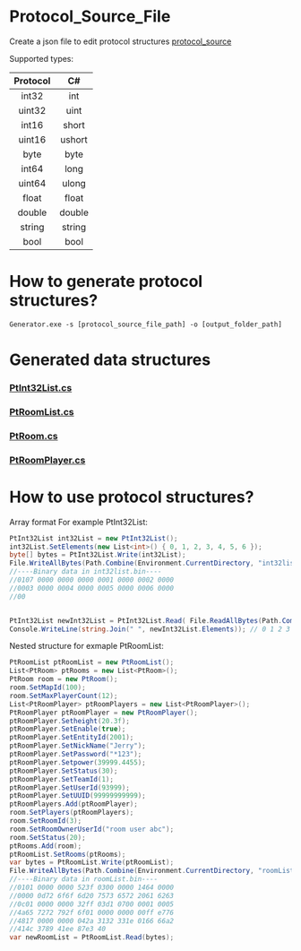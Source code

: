 # Protocol_Source_File
Create a json file to edit protocol structures
[protocol_source](./protocol_source.json)

Supported types:


| Protocol | C#  |
| :----:  | :----: |
| int32 | int |
|uint32  |uint  |
|int16  |short  |
|uint16  |ushort  |
|byte  |byte  |
|int64  |long  |
|uint64  |ulong  |
|float  |float  |
|double  |double  |
|string  |string  |
|bool  |bool  |




# How to generate protocol structures?

```shell
Generator.exe -s [protocol_source_file_path] -o [output_folder_path]
```
# Generated data structures
### [PtInt32List.cs](./output/PtInt32List.cs)
### [PtRoomList.cs](./output/PtRoomList.cs)
### [PtRoom.cs](./output/PtRoom.cs)
### [PtRoomPlayer.cs](./output/PtRoomPlayer.cs)

# How to use protocol structures?
Array format For example PtInt32List:
```csharp
PtInt32List int32List = new PtInt32List();
int32List.SetElements(new List<int>() { 0, 1, 2, 3, 4, 5, 6 });
byte[] bytes = PtInt32List.Write(int32List);
File.WriteAllBytes(Path.Combine(Environment.CurrentDirectory, "int32list.bin"),bytes);
//----Binary data in int32list.bin----
//0107 0000 0000 0000 0001 0000 0002 0000
//0003 0000 0004 0000 0005 0000 0006 0000
//00 


PtInt32List newInt32List = PtInt32List.Read( File.ReadAllBytes(Path.Combine(Environment.CurrentDirectory, "int32list.bin")));
Console.WriteLine(string.Join(" ", newInt32List.Elements)); // 0 1 2 3 4 5 6
```

Nested structure for exmaple  PtRoomList:

```csharp
PtRoomList ptRoomList = new PtRoomList();
List<PtRoom> ptRooms = new List<PtRoom>();
PtRoom room = new PtRoom();
room.SetMapId(100);
room.SetMaxPlayerCount(12);
List<PtRoomPlayer> ptRoomPlayers = new List<PtRoomPlayer>();
PtRoomPlayer ptRoomPlayer = new PtRoomPlayer();
ptRoomPlayer.Setheight(20.3f);
ptRoomPlayer.SetEnable(true);
ptRoomPlayer.SetEntityId(2001);
ptRoomPlayer.SetNickName("Jerry");
ptRoomPlayer.SetPassword("*123");
ptRoomPlayer.Setpower(39999.4455);
ptRoomPlayer.SetStatus(30);
ptRoomPlayer.SetTeamId(1);
ptRoomPlayer.SetUserId(93999);
ptRoomPlayer.SetUUID(99999999999);
ptRoomPlayers.Add(ptRoomPlayer);
room.SetPlayers(ptRoomPlayers);
room.SetRoomId(3);
room.SetRoomOwnerUserId("room user abc");
room.SetStatus(20);
ptRooms.Add(room);
ptRoomList.SetRooms(ptRooms);
var bytes = PtRoomList.Write(ptRoomList);
File.WriteAllBytes(Path.Combine(Environment.CurrentDirectory, "roomList.bin"), bytes);
//----Binary data in roomList.bin----
//0101 0000 0000 523f 0300 0000 1464 0000
//0000 0d72 6f6f 6d20 7573 6572 2061 6263
//0c01 0000 0000 32ff 03d1 0700 0001 0005
//4a65 7272 792f 6f01 0000 0000 00ff e776
//4817 0000 0000 042a 3132 331e 0166 66a2
//414c 3789 41ee 87e3 40
var newRoomList = PtRoomList.Read(bytes);
```

